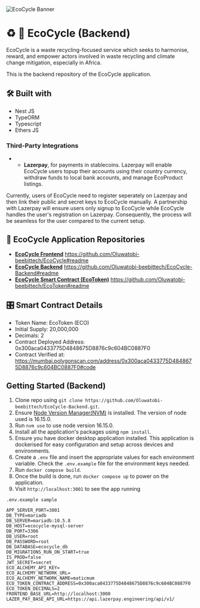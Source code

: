 ![EcoCycle Banner](https://res.cloudinary.com/dfybu7w8o/image/upload/v1670102878/ecocycle_banner_728X90_zc2ftp.png)
# :recycle: :seedling: EcoCycle (Backend)

EcoCycle is a waste recycling-focused service which seeks to harmonise, reward, and empower actors involved in waste recycling and climate change mitigation, especially in Africa.

This is the backend repository of the EcoCycle application.

## :hammer_and_wrench: Built with
- Nest JS
- TypeORM
- Typescript
- Ethers JS
### Third-Party Integrations
- - **Lazerpay**, for payments in stablecoins. Lazerpay will enable EcoCycle users topup their accounts using their country currency, withdraw funds to local bank accounts, and manage EcoProduct listings.

Currently, users of EcoCycle need to register seperately on Lazerpay and then link their public and secret keys to EcoCycle manually. A partnership with Lazerpay will ensure users only signup to EcoCycle while EcoCycle handles the user's registration on Lazerpay. Consequently, the process will be seamless for the user compared to the current setup.

## :gem: EcoCycle Application Repositories
- [**EcoCycle Frontend**](https://github.com/Oluwatobi-beebittech/EcoCycle#readme) https://github.com/Oluwatobi-beebittech/EcoCycle#readme
- [**EcoCycle Backend**](https://github.com/Oluwatobi-beebittech/EcoCycle-Backend#readme) https://github.com/Oluwatobi-beebittech/EcoCycle-Backend#readme
- [**EcoCycle Smart Contract (EcoToken)**](https://github.com/Oluwatobi-beebittech/EcoToken#readme) https://github.com/Oluwatobi-beebittech/EcoToken#readme
## :control_knobs: Smart Contract Details
- Token Name: EcoToken (ECO)
- Initial Supply: 20,000,000
- Decimals: 2
- Contract Deployed Address: 0x300aca0433775D4848675D8876c9c604BC0887F0
- Contract Verified at: https://mumbai.polygonscan.com/address/0x300aca0433775D4848675D8876c9c604BC0887F0#code

## Getting Started (Backend)
1. Clone repo using `git clone https://github.com/Oluwatobi-beebittech/EcoCycle-Backend.git`.
2. Ensure [Node Version Manager(NVM)](https://github.com/nvm-sh/nvm) is installed. The version of node used is 16.15.0.
3. Run `nvm use` to use node version 16.15.0.
4. Install all the application's packages using `npm install`.
5. Ensure you have docker desktop application installed. This application is dockerised for easy configuration and setup across devices and environments.
6. Create a `.env` file and insert the appropriate values for each environment variable. Check the `.env.example` file for the environment keys needed.
7. Run `docker compose build`.
8. Once the build is done, run `docker compose up` to power on the application.
9. Visit `http://localhost:3001` to see the app running

`.env.example sample`
```
APP_SERVER_PORT=3001
DB_TYPE=mariadb
DB_SERVER=mariadb:10.5.8
DB_HOST=ecocycle-mysql-server
DB_PORT=3306
DB_USER=root
DB_PASSWORD=root
DB_DATABASE=ecocycle_db
DB_MIGRATIONS_RUN_ON_START=true
IS_PROD=false
JWT_SECRET=secret
ECO_ALCHEMY_API_KEY=
ECO_ALCHEMY_NETWORK_URL=
ECO_ALCHEMY_NETWORK_NAME=maticmum
ECO_TOKEN_CONTRACT_ADDRESS=0x300aca0433775D4848675D8876c9c604BC0887F0
ECO_TOKEN_DECIMALS=2
FRONTEND_BASE_URL=http://localhost:3000
LAZER_PAY_BASE_API_URL=https://api.lazerpay.engineering/api/v1/
```
